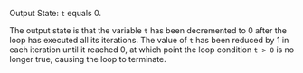 Output State: `t` equals 0.



The output state is that the variable `t` has been decremented to 0 after the loop has executed all its iterations. The value of `t` has been reduced by 1 in each iteration until it reached 0, at which point the loop condition `t > 0` is no longer true, causing the loop to terminate.